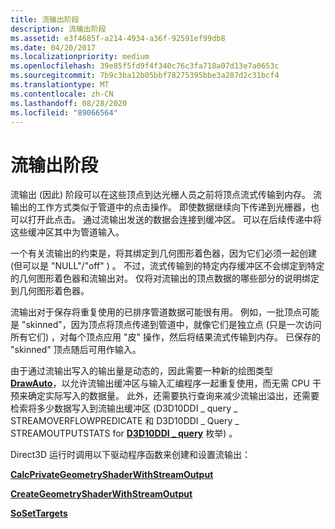 ```yaml
---
title: 流输出阶段
description: 流输出阶段
ms.assetid: e3f4685f-a214-4934-a36f-92591ef99db8
ms.date: 04/20/2017
ms.localizationpriority: medium
ms.openlocfilehash: 39e85f5fd9f4f340c76c3fa718a07d13e7a0653c
ms.sourcegitcommit: 7b9c3ba12b05bbf78275395bbe3a287d2c31bcf4
ms.translationtype: MT
ms.contentlocale: zh-CN
ms.lasthandoff: 08/28/2020
ms.locfileid: "89066564"
---
```

# <a name="stream-output-stage"></a>流输出阶段


流输出 (因此) 阶段可以在这些顶点到达光栅人员之前将顶点流式传输到内存。 流输出的工作方式类似于管道中的点击操作。 即使数据继续向下传递到光栅器，也可以打开此点击。 通过流输出发送的数据会连接到缓冲区。 可以在后续传递中将这些缓冲区其中为管道输入。

一个有关流输出的约束是，将其绑定到几何图形着色器，因为它们必须一起创建 (但可以是 "NULL"/"off" ) 。 不过，流式传输到的特定内存缓冲区不会绑定到特定的几何图形着色器和流输出对。 仅将对流输出的顶点数据的哪些部分的说明绑定到几何图形着色器。

流输出对于保存将重复使用的已排序管道数据可能很有用。 例如，一批顶点可能是 "skinned"，因为顶点将顶点传递到管道中，就像它们是独立点 (只是一次访问所有它们) ，对每个顶点应用 "皮" 操作，然后将结果流式传输到内存。 已保存的 "skinned" 顶点随后可用作输入。

由于通过流输出写入的输出量是动态的，因此需要一种新的绘图类型 [**DrawAuto**](/windows-hardware/drivers/ddi/d3d10umddi/nc-d3d10umddi-pfnd3d10ddi_drawauto)，以允许流输出缓冲区与输入汇编程序一起重复使用，而无需 CPU 干预来确定实际写入的数据量。 此外，还需要执行查询来减少流输出溢出，还需要检索将多少数据写入到流输出缓冲区 (D3D10DDI \_ query \_ STREAMOVERFLOWPREDICATE 和 D3D10DDI \_ Query \_ STREAMOUTPUTSTATS for [**D3D10DDI \_ query**](/windows-hardware/drivers/ddi/d3d10umddi/ne-d3d10umddi-d3d10ddi_query) 枚举) 。

Direct3D 运行时调用以下驱动程序函数来创建和设置流输出：

[**CalcPrivateGeometryShaderWithStreamOutput**](/windows-hardware/drivers/ddi/d3d10umddi/nc-d3d10umddi-pfnd3d10ddi_calcprivategeometryshaderwithstreamoutput)

[**CreateGeometryShaderWithStreamOutput**](/windows-hardware/drivers/ddi/d3d10umddi/nc-d3d10umddi-pfnd3d10ddi_creategeometryshaderwithstreamoutput)

[**SoSetTargets**](/windows-hardware/drivers/ddi/d3d10umddi/nc-d3d10umddi-pfnd3d10ddi_so_settargets)

 

